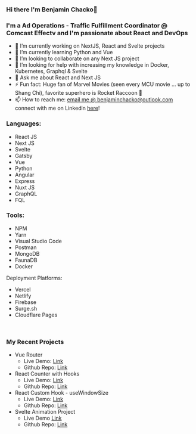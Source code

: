 ### Hi there I'm Benjamin Chacko👋

### I'm a Ad Operations - Traffic Fulfillment Coordinator @ Comcast Effectv and I'm passionate about React and DevOps

- 🔭 I’m currently working on NextJS, React and Svelte projects
- 🌱 I’m currently learning Python and Vue
- 👯 I’m looking to collaborate on any Next JS project
- 🤔 I’m looking for help with increasing my knowledge in Docker, Kubernetes, Graphql & Svelte
- 💬 Ask me about React and Next JS 
- ⚡ Fun fact: Huge fan of Marvel Movies (seen every MCU movie ... up to Shang Chi), favorite superhero is Rocket Raccoon 🦝
- 📫 How to reach me: 
<a href="mailto:benjaminchacko@outlook.com" target="_blank">email me @ benjaminchacko@outlook.com</a>
connect with me on Linkedin <a href="https://www.linkedin.com/in/benjamin-chacko-58125060">here</a>!


### Languages:
* React JS
* Next JS
* Svelte
* Gatsby
* Vue
* Python
* Angular
* Express
* Nuxt JS
* GraphQL
* FQL

### Tools:
* NPM
* Yarn
* Visual Studio Code
* Postman
* MongoDB
* FaunaDB
* Docker

Deployment Platforms:
* Vercel
* Netlify
* Firebase
* Surge.sh
* Cloudflare Pages

<br />

### My Recent Projects
* Vue Router
  + Live Demo: <a href="http://vue-router-benjaminchacko.vercel.app/" target="_blank">Link </a>
  + Github Repo: <a href="https://github.com/benjaminchacko/vue-router">Link</a>
* React Counter with Hooks
  + Live Demo: <a href="https://codesandbox.io/s/github/benjaminchacko/React-Counter-App" target="_blank">Link </a>
  + Github Repo: <a href="https://github.com/benjaminchacko/React-Counter-App">Link</a>
* React Custom Hook - useWindowSize
  + Live Demo: <a href="http://react-responsive-hook.netlify.com/" target="_blank">Link </a>
  + Github Repo: <a href="https://github.com/benjaminchacko/react-parcel-custom-hook">Link</a>
* Svelte Animation Project
  + Live Demo <a href="https://svelte-animation-project.vercel.app/" target="_blank">Link </a> 
  + Github Repo: <a href="https://github.com/benjaminchacko/svelte-animation-project">Link</a>


<!-- ### 📕 Latest Blog Posts -->
